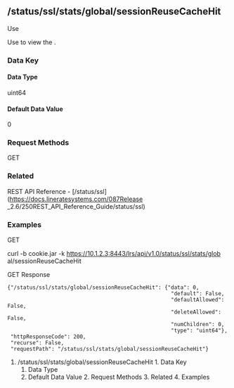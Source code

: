## /status/ssl/stats/global/sessionReuseCacheHit

Use

Use to view the .

### Data Key

#### Data Type

uint64

#### Default Data Value

0

### Request Methods

GET

### Related

REST API Reference - [/status/ssl](https://docs.lineratesystems.com/087Release
_2.6/250REST_API_Reference_Guide/status/ssl)

### Examples

GET

curl -b cookie.jar -k https://10.1.2.3:8443/lrs/api/v1.0/status/ssl/stats/glob
al/sessionReuseCacheHit

GET Response

    
    {"/status/ssl/stats/global/sessionReuseCacheHit": {"data": 0,
                                                        "default": False,
                                                        "defaultAllowed": False,
                                                        "deleteAllowed": False,
                                                        "numChildren": 0,
                                                        "type": "uint64"},
     "httpResponseCode": 200,
     "recurse": False,
     "requestPath": "/status/ssl/stats/global/sessionReuseCacheHit"}
    

  1. /status/ssl/stats/global/sessionReuseCacheHit
    1. Data Key
      1. Data Type
      2. Default Data Value
    2. Request Methods
    3. Related
    4. Examples

